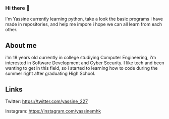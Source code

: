 ### Hi there 👋

I'm Yassine currently learning python, take a look the basic programs i have made in repositories, and help me impore i hope we can all learn from each other.


## About me

i'm 18 years old currently in college studiying Computer Engineering, i'm interested in Software Development and Cyber Security. I like tech and been wanting to get in this field, so i started to learning how to code during the summer right after graduating High School.


## Links

Twitter: https://twitter.com/yassine_227

Instagram: https://instagram.com/yassinemhk
